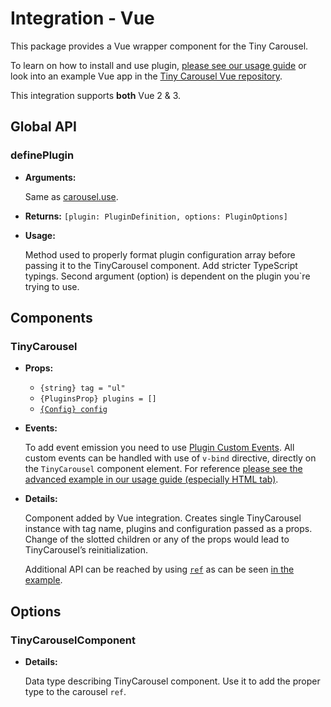 # Integration - Vue

This package provides a Vue wrapper component for the Tiny Carousel.

To learn on how to install and use plugin, [please see our usage guide](../../guide/usage/#vue) or look into an example Vue app in the [Tiny Carousel Vue repository](https://github.com/FRSOURCE/tiny-carousel/blob/master/packages/vue/src/App.vue).

This integration supports **both** Vue 2 & 3.

<!-- textlint-disable -->
## Global API

### definePlugin
<!-- textlint-enable -->

- **Arguments:**

    Same as [carousel.use](./core/#carousel-use).

- **Returns:** `[plugin: PluginDefinition, options: PluginOptions]`

- **Usage:**

    Method used to properly format plugin configuration array before passing it to the TinyCarousel component. Add stricter TypeScript typings. Second argument (option) is dependent on the plugin you`re trying to use.
    
<!-- textlint-disable -->
## Components
<!-- textlint-enable -->

<!-- textlint-disable -->
### TinyCarousel
<!-- textlint-enable -->

- **Props:**

    - `{string} tag = "ul"`
    - `{PluginsProp} plugins = []`
    - [`{Config} config`](./core/#config)

- **Events:**

    To add event emission you need to use [Plugin Custom Events](../ecosystem/#plugin-custom-events). All custom events can be handled with use of `v-bind` directive, directly on the `TinyCarousel` component element.
    For reference [please see the advanced example in our usage guide (especially HTML tab)](../../guide/usage/#vue).

- **Details:**

    Component added by Vue integration. Creates single TinyCarousel instance with tag name, plugins and configuration passed as a props. Change of the slotted children or any of the props would lead to TinyCarousel’s reinitialization.
    
    Additional API can be reached by using [`ref`](https://vuejs.org/v2/guide/components-edge-cases.html#Accessing-Child-Component-Instances-amp-Child-Elements) as can be seen [in the example](https://github.com/FRSOURCE/tiny-carousel/blob/master/packages/vue/src/App.vue#L13).

## Options

<!-- textlint-disable -->
### TinyCarouselComponent
<!-- textlint-enable -->

- **Details:**

    Data type describing TinyCarousel component. Use it to add the proper type to the carousel `ref`.

